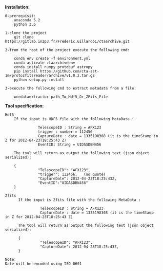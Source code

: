 **Installation:**

    0-prerequisit:
        anaconda 5.2
        python 3.6
    
    1-clone the project
        git clone https://gitlab.in2p3.fr/Frederic.Gillardo1/ctaarchive.git
    
    2-from the root of the project execute the following cmd:
    
        conda env create -f environment.yml
        conda activate ctaarchiveenv
        conda install numpy protobuf astropy
        pip install https://github.com/cta-sst-1m/protozfitsreader/archive/v1.0.2.tar.gz
        python setup.py install
        
    3-execute the following cmd to extract metadata from a file:
    
        onedataextractor path_To_Hdf5_Or_ZFits_File



**Tool specification:**
 
    Hdf5
        If the input is HDF5 file with the following MetaData :
     
                   TelescopeID : String = AFX123
                   trigger : number = 112456
                   CaptureDate : date = 1335198308 (it is the timeStamp in Z for 2012-04-23T18:25:43 Z)
                   EventID: String = UIDASDBN456
     
        The tool will return as output the following text (json object serialized):
     
        {
                   "TelescopeID": "AFX123",
                   "trigger": 112456,   (no quote)
                   "CaptureDate": 2012-04-23T18:25:43Z,
                   "EventID":"UIDASDBN456"
        }
    
    Zfits
          If the input is Zfits file with the following MetaData :
             
                    TelescopeID : String = AFX123
                    CaptureDate : date = 1335198308 (it is the timeStamp in Z for 2012-04-23T18:25:43 Z)
                         
          The tool will return as output the following text (json object serialized):
                
          {
                    "TelescopeID": "AFX123",
                    "CaptureDate": 2012-04-23T18:25:43Z,
          }
                                 
    Note:
    Date will be encoded using ISO 8601



